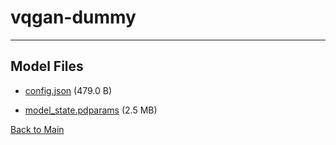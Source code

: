 
# vqgan-dummy
---



## Model Files

- [config.json](https://paddlenlp.bj.bcebos.com/models/community/fusing/vqgan-dummy/config.json) (479.0 B)

- [model_state.pdparams](https://paddlenlp.bj.bcebos.com/models/community/fusing/vqgan-dummy/model_state.pdparams) (2.5 MB)


[Back to Main](../../)